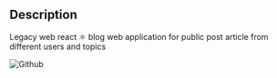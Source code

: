 ## Description
Legacy web react ⚛️ blog web application for public post article from different users and topics


![Github](https://github.com/zearkiatos/legacy-blog-web/actions/workflows/action.yml/badge.svg)